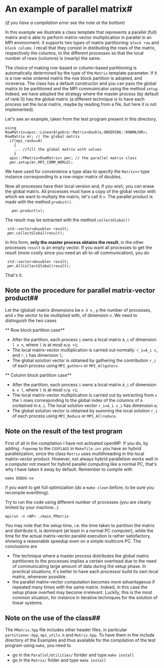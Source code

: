 # An example of parallel matrix#

*(if you have a compilation error see the note at the bottom)*

In this example we illustrate a class template that represents a parallel (full) matrix and is able to perform matrix-vector multiplication in parallel in an MPI environment. It supports two types of matrix partitioning: `block row` and `block column`. I recall that they consist in distibuting the rows of the matrix, respectively the columns,  to the different processes so that the local number of rows (columns) is (nearly) the same.

The choice of making row-based or column-based partitioning is automatically determined by the type of the `Matrix` template parameter. If it is a row-wise ordered matrix the row block partition is adopted, and viceversa.  The class has a default constructor and you can pass the global matrix to be partitioned and the MPI commuinicator using the method `setup`. Indeed, we have adopted the strategy where the master process (by default of rank 0) has the global matrix (a different technique is to have each process set the local matrix, maybe by reading from a file, but here it is not implemented).

Let's see an example, taken from the test program present in this directory.

```
using RowMatrix=apsc::LinearAlgebra::Matrix<double,ORDERING::ROWMAJOR>;
RowMatrix mr; // the global matrix 
  if(mpi_rank==0)
    {
    ... //fill the global matrix with values
    }
  apsc::PMatrix<RowMatrix> pmr; // the parallel matrix class
  pmr.setup(mr,MPI_COMM_WORLD);
```
We have used for convenience a type alias to specify the `Matrix<>` type instance corresponding to a row-major matrix of doubles.

Now all processes have their local version and, if you wish, you can erase the global matrix.
All processes must have a copy of the global vector with which we want to multiply the matrix, let's call it `v`. The parallel product is made with the method `product()`.

```
   pmr.product(v); 
```

The result may be extracted with the method `collectGlobal()`

```
 std::vector<douuble> result;
 pmr.collectGlobal(result);
```
In this form, **only the master process obtains the result**, in the other processes `result` is an empty vector. If you want all processes to get the result (more costly since you need an all-to-all communication), you do

```
 std::vector<douuble> result;
 pmr.AllCollectGlobal(result);
```
That's it.

## Note on the procedure for parallel matrix-vector product##
Let the (global) matrix dimensions be `m X n` , `p` the number of processes, and `v` the vector to be multiplied with, of dimension `n`. 
We need to distinguish the two cases

** Row block partition case**
 
 - After the partition, each process `i` owns a local matrix `A_i` of dimension `l x n`, where `l` is at most `m/p +1`;
 - The local matrix-vector multiplication is carried out normally: `r_i=A_i v`, and `r_i` has dimension `l`;
 - The global solution vector is obtained by gathering the contribution `r_i` of each process using `MPI_gatherv` or `MPI_Allgaterv`. 
 
 ** Column block partition case**
 
 - After the partition, each process `i` owns a local matrix `A_i` of dimension `m x l`, where `l` is at most `n/p +1`;
 - The local matrix-vector multiplication is carried out by extracting from `v` the `l` rows corresponding to the global index of the columns of 
 `A` contained in `A_i`.  The local solution vector `r_i=A_i v_i` has dimension `m`;
 - The global solution vector is obtained by summing the local solution `r_i` of each process using `MPI_Reduce` or `MPI_Allreduce`. 
 
## Note on the result of the test program ##
First of all in the compilation I have not activated openMP. If you do, by adding `-fopenmp` to the `CXXFLAGS` in `Makefile.inc` you have an hybrid parallelization, since the class `Matrix` uses multithreading in the local matrix-vector product. However, not always hybrid parallelism works well in a computer not meant for hybrid parallel computing like a normal PC, that's why I have taken it away by default. Remember to compile with 

```
make DEBUG-no
```
if you want to get full optimization (do a `make clean` before, to be sure you recompile everithing).

Try to run the code using different number of processes (you are clearly limited by your machine...)

```
mpirun -n <NP> ./main_PMatrix
```

You may note that the setup time, i.e. the time taken to partition the matrix and distribute it, is dominant (at least in a normal PC computer), while the time for the actual matrix-vector parallel execution is rather satisfactory, showing a reasonable speedup even on a simple multicore PC. The conclusions are

- The technique where a master process distributes the global matrix partitiones to the processes implies a certain overhead due to the need of communicating large amount of data during the setup phase. In prectical situations, it's better to have each processor build its own local matrix, whenever possible.
- the parallel matrix-vector computation becomes more advantageous if repeated many times with the same matrix. Indeed, in this case the setup phase overhed may become irrelevant. Luckily, this is the most common situation, for instance in iterative techniques for the solution of linear systems.

## Note on the use of the class## 

The `PMatrix.hpp` file includes other header files, in particular `partitioner.hpp`, `mpi_utils.h` and `Matrix.hpp`. To have them in the include directory of the Examples and thus available for the compilation of the test program using `make`, you need to

- go in the `Parallel/Utilities/` forlder and type `make install`
- go in the `Matrix/` folder and type `make install`
